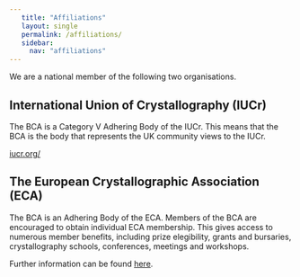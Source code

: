 ```yaml
---
   title: "Affiliations"
   layout: single
   permalink: /affiliations/
   sidebar:
     nav: "affiliations"
---
```


We are a national member of the following two organisations. 

## International Union of Crystallography (IUCr)

The BCA is a Category V Adhering Body of the IUCr. This means that the BCA is the body that represents the UK community views to the IUCr.

[iucr.org/](http://https://www.iucr.org/) 

## The European Crystallographic Association (ECA)

The BCA is an Adhering Body of the ECA. Members of the BCA are encouraged to obtain individual ECA membership. This gives access to numerous member benefits, including prize elegibility, grants and bursaries, crystallography schools, conferences, meetings and workshops.

Further information can be found [here](https://ecanews.org/about-eca/membership/individual-members/).